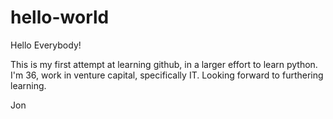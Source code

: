# hello-world

Hello Everybody!

This is my first attempt at learning github, in a larger effort to learn python. I'm 36, work in venture capital, specifically IT. Looking forward to furthering learning.

Jon

